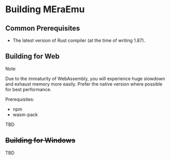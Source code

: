 # Building MEraEmu

## Common Prerequisites

* The latest version of Rust compiler (at the time of writing 1.87).

## Building for Web

> [!NOTE]
>
> Due to the immaturity of WebAssembly, you will experience huge slowdown and exhaust memory more easily. Prefer the native version where possible for best performance.

Prerequisites:

* npm
* wasm-pack

TBD

## ~~Building for Windows~~

TBD